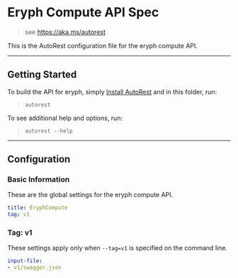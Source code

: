 # Eryph Compute API Spec
    
> see https://aka.ms/autorest

This is the AutoRest configuration file for the eryph compute API.


---
## Getting Started 
To build the API for eryph, simply [Install AutoRest](https://aka.ms/autorest/install) and in this folder, run:

> `autorest`

To see additional help and options, run:

> `autorest --help`
---

## Configuration



### Basic Information 
These are the global settings for the eryph compute API.

``` yaml
title: EryphCompute
tag: v1
```

### Tag: v1

These settings apply only when `--tag=v1` is specified on the command line.

``` yaml $(tag) == 'v1'
input-file:
- v1/swagger.json
```


